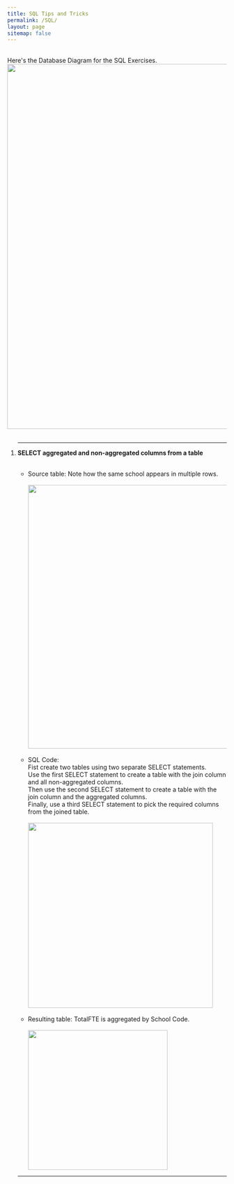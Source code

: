 ```yaml
---
title: SQL Tips and Tricks
permalink: /SQL/
layout: page
sitemap: false
---
```

   <br>
   Here's the Database Diagram for the SQL Exercises.
   <br>
   <img src="{{ site.baseurl }}/images/DatabaseDiagram.png" style="width:836px"> 
   <br><br>
   <ol>
   <hr>
   <li><b>SELECT aggregated and non-aggregated columns from a table</b></li>
   <br>
   <ul>
      <li>Source table: Note how the same school appears in multiple rows.</li>
      <br>
      <img src="{{ site.baseurl }}/images/SQL1.png" style="width:604px"> 
      <br><br>      
      <li>SQL Code:<br>
Fist create two tables using two separate SELECT statements. <br> 
Use the first SELECT statement to create a table with the join column and all non-aggregated columns.<br>
Then use the second SELECT statement to create a table with the join column and the aggregated columns.<br>
Finally, use a third SELECT statement to pick the required columns from the joined table.<br>
</li> 
      <br>
      <img src="{{ site.baseurl }}/images/SQL2.png" style="width:424px;">      
      <br><br>
      <li>Resulting table: TotalFTE is aggregated by School Code.</li>      
      <br>
      <img src="{{ site.baseurl }}/images/SQL3.png" style="width:320px;">
      <br>
   </ul>   
   <hr>
   </ol>
   

